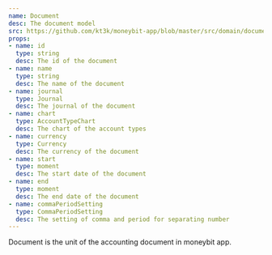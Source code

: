 ```yaml
---
name: Document
desc: The document model
src: https://github.com/kt3k/moneybit-app/blob/master/src/domain/document.js
props:
- name: id
  type: string
  desc: The id of the document
- name: name
  type: string
  desc: The name of the document
- name: journal
  type: Journal
  desc: The journal of the document
- name: chart
  type: AccountTypeChart
  desc: The chart of the account types
- name: currency
  type: Currency
  desc: The currency of the document
- name: start
  type: moment
  desc: The start date of the document
- name: end
  type: moment
  desc: The end date of the document
- name: commaPeriodSetting
  type: CommaPeriodSetting
  desc: The setting of comma and period for separating number
---
```


Document is the unit of the accounting document in moneybit app.
